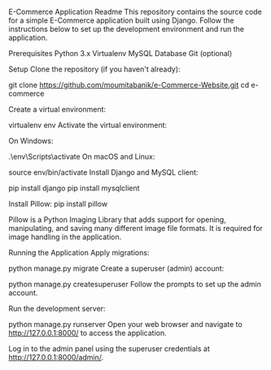 E-Commerce Application Readme
This repository contains the source code for a simple E-Commerce application built using Django. Follow the instructions below to set up the development environment and run the application.

Prerequisites
Python 3.x
Virtualenv
MySQL Database
Git (optional)

Setup
Clone the repository (if you haven't already):

git clone https://github.com/moumitabanik/e-Commerce-Website.git
cd e-commerce

Create a virtual environment:

virtualenv env
Activate the virtual environment:

On Windows:

.\env\Scripts\activate
On macOS and Linux:

source env/bin/activate
Install Django and MySQL client:

pip install django
pip install mysqlclient


Install Pillow:
pip install pillow

Pillow is a Python Imaging Library that adds support for opening, manipulating, and saving many different image file formats. It is required for image handling in the application.

Running the Application
Apply migrations:

python manage.py migrate
Create a superuser (admin) account:

python manage.py createsuperuser
Follow the prompts to set up the admin account.

Run the development server:

python manage.py runserver
Open your web browser and navigate to http://127.0.0.1:8000/ to access the application.

Log in to the admin panel using the superuser credentials at http://127.0.0.1:8000/admin/.